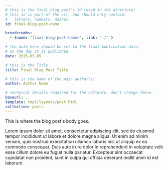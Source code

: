 ```yaml
---
# this is the final blog post's id (used in the directory)
# this id is part of the url, and should only contain:
#   letters, numbers, dashes.
id: final-blog-post-name

breadcrumbs:
  - {name: "final-blog-post-name>", link: "./" }

# the date here should be set to the final publication date,
# on the day it is published.
date: 2015-05-05

# this is the Title
title: Final Blog Post Title

# this is the name of the main author(s)
author: Author Name

# technical details required for the software, don't change these.
baseurl: ..
template: tmpl/layouts/post.html
collection: posts
---
```


This is where the blog post's body goes.

Lorem ipsum dolor sit amet, consectetur adipiscing elit, sed do eiusmod tempor incididunt ut labore et dolore magna aliqua. Ut enim ad minim veniam, quis nostrud exercitation ullamco laboris nisi ut aliquip ex ea commodo consequat. Duis aute irure dolor in reprehenderit in voluptate velit esse cillum dolore eu fugiat nulla pariatur. Excepteur sint occaecat cupidatat non proident, sunt in culpa qui officia deserunt mollit anim id est laborum.

